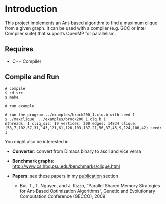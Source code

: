 # Introduction #
This project implements an Ant-based algorithm to find a maximum clique from a given graph. It can be used with a compiler (e.g. GCC or Intel Compiler suite) that supports OpenMP for parallelism.

## Requires ##
* C++ Compiler

## Compile and Run ###
```
# compile
$ cd src
$ make

# run example

# run the program ../examples/brock200_1.clq.b with seed 1
$ ./maxclique  ../examples/brock200_1.clq.b 1
nthreads: 1 cliq_siz: 19 vertices: 200 edges: 14834 clique: (58,7,102,57,31,143,121,61,126,103,187,21,56,37,45,9,124,106,42) seed: 1
```

You might also be interested in

* **Converter**: convert from Dimacs binary to ascii and vice versa
* **Benchmark graphs**: http://www.cs.hbg.psu.edu/benchmarks/clique.html
* **Papers**: see these papers in my [publication](http://cse.unl.edu/~tnguyen/) section

   * Bui, T., T. Nguyen, and J. Rizzo, “Parallel Shared Memory Strategies for Ant-Based Optimization Algorithms”, Genetic and Evolutionary Computation Conference (GECCO), 2009
